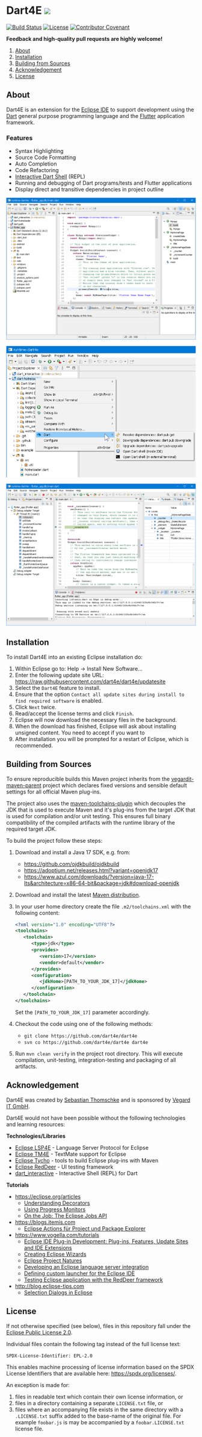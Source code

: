 # Dart4E <a href="https://github.com/dart4e/dart4e/" title="GitHub Repo"><img height="30" src="https://raw.githubusercontent.com/simple-icons/simple-icons/develop/icons/github.svg?sanitize=true"></a>

[![Build Status](https://github.com/dart4e/dart4e/actions/workflows/build.yml/badge.svg)](https://github.com/dart4e/dart4e/actions/workflows/build.yml)
[![License](https://img.shields.io/github/license/dart4e/dart4e.svg?color=blue)](LICENSE.txt)
[![Contributor Covenant](https://img.shields.io/badge/Contributor%20Covenant-v2.0%20adopted-ff69b4.svg)](CODE_OF_CONDUCT.md)


**Feedback and high-quality pull requests are  highly welcome!**

1. [About](#about)
1. [Installation](#installation)
1. [Building from Sources](#building)
1. [Acknowledgement](#acknowledgement)
1. [License](#license)


## <a name="about"></a>About

Dart4E is an extension for the [Eclipse IDE](https://eclipse.org) to support development using the [Dart](https://dart.dev) general purpose
programming language and the [Flutter](https://flutter.dev/) application framework.

### Features
- Syntax Highlighting
- Source Code Formatting
- Auto Completion
- Code Refactoring
- [Interactive Dart Shell](https://github.com/fzyzcjy/dart_interactive) (REPL)
- Running and debugging of Dart programs/tests and Flutter applications
- Display direct and transitive dependencies in project outline

![](src/site/images/screenshot_editor.png)

![](src/site/images/screenshot_dartmenu.png)

![](src/site/images/screenshot_debugger.png)


## <a name="installation"></a>Installation

To install Dart4E into an existing Eclipse installation do:
1. Within Eclipse go to: Help -> Install New Software...
1. Enter the following update site URL: https://raw.githubusercontent.com/dart4e/dart4e/updatesite
1. Select the `Dart4E` feature to install.
1. Ensure that the option `Contact all update sites during install to find required software` is enabled.
1. Click `Next` twice.
1. Read/accept the license terms and click `Finish`.
1. Eclipse will now download the necessary files in the background.
1. When the download has finished, Eclipse will ask about installing unsigned content. You need to accept if you want to
1. After installation you will be prompted for a restart of Eclipse, which is recommended.


## <a id="building"></a>Building from Sources

To ensure reproducible builds this Maven project inherits from the [vegardit-maven-parent](https://github.com/vegardit/vegardit-maven-parent)
project which declares fixed versions and sensible default settings for all official Maven plug-ins.

The project also uses the [maven-toolchains-plugin](http://maven.apache.org/plugins/maven-toolchains-plugin/) which decouples the JDK that is
used to execute Maven and it's plug-ins from the target JDK that is used for compilation and/or unit testing. This ensures full binary
compatibility of the compiled artifacts with the runtime library of the required target JDK.

To build the project follow these steps:

1. Download and install a Java 17 SDK, e.g. from:
   - https://github.com/ojdkbuild/ojdkbuild
   - https://adoptium.net/releases.html?variant=openjdk17
   - https://www.azul.com/downloads/?version=java-17-lts&architecture=x86-64-bit&package=jdk#download-openjdk

1. Download and install the latest [Maven distribution](https://maven.apache.org/download.cgi).

1. In your user home directory create the file `.m2/toolchains.xml` with the following content:

   ```xml
   <?xml version="1.0" encoding="UTF8"?>
   <toolchains>
      <toolchain>
         <type>jdk</type>
         <provides>
            <version>17</version>
            <vendor>default</vendor>
         </provides>
         <configuration>
            <jdkHome>[PATH_TO_YOUR_JDK_17]</jdkHome>
         </configuration>
      </toolchain>
   </toolchains>
   ```

   Set the `[PATH_TO_YOUR_JDK_17]` parameter accordingly.

1. Checkout the code using one of the following methods:

    - `git clone https://github.com/dart4e/dart4e`
    - `svn co https://github.com/dart4e/dart4e dart4e`

1. Run `mvn clean verify` in the project root directory. This will execute compilation, unit-testing, integration-testing and
   packaging of all artifacts.


## <a name="acknowledgement"></a>Acknowledgement

Dart4E was created by [Sebastian Thomschke](https://github.com/sebthom) and is sponsored by [Vegard IT GmbH](https://www.vegardit.com).

Dart4E would not have been possible without the following technologies and learning resources:

**Technologies/Libraries**
- [Eclipse LSP4E](https://projects.eclipse.org/projects/technology.lsp4e) - Language Server Protocol for Eclipse
- [Eclipse TM4E](https://projects.eclipse.org/projects/technology.tm4e) - TextMate support for Eclipse
- [Eclipse Tycho](https://projects.eclipse.org/projects/technology.tycho) - tools to build Eclipse plug-ins with Maven
- [Eclipse RedDeer](https://projects.eclipse.org/projects/technology.reddeer) - UI testing framework
- [dart_interactive](https://github.com/fzyzcjy/dart_interactive) - Interactive Shell (REPL) for Dart

**Tutorials**
- https://eclipse.org/articles
    - [Understanding Decorators](https://www.eclipse.org/articles/Article-Decorators/decorators.html)
    - [Using Progress Monitors](http://www.eclipse.org/articles/Article-Progress-Monitors/article.html)
    - [On the Job: The Eclipse Jobs API](http://www.eclipse.org/articles/Article-Concurrency/jobs-api.html)
- https://blogs.itemis.com
    - [Eclipse Actions für Project und Package Explorer](https://blogs.itemis.com/auf-einen-blick-eclipse-actions-f%C3%BCr-project-und-package-explorer)
- https://www.vogella.com/tutorials
    - [Eclipse IDE Plug-in Development: Plug-ins, Features, Update Sites and IDE Extensions](https://www.vogella.com/tutorials/EclipsePlugin/article.html)
    - [Creating Eclipse Wizards](https://www.vogella.com/tutorials/EclipseWizards/article.html)
    - [Eclipse Project Natures](https://www.vogella.com/tutorials/EclipseProjectNatures/article.html)
    - [Developing an Eclipse language server integration](https://www.vogella.com/tutorials/EclipseLanguageServer/article.html)
    - [Defining custom launcher for the Eclipse IDE](https://www.vogella.com/tutorials/EclipseLauncherFramework/article.html)
    - [Testing Eclipse application with the RedDeer framework](https://www.vogella.com/tutorials/EclipseRedDeer/article.html)
- http://blog.eclipse-tips.com
    - [Selection Dialogs in Eclipse](http://blog.eclipse-tips.com/2008/07/selection-dialogs-in-eclipse.html)


## <a name="license"></a>License

If not otherwise specified (see below), files in this repository fall under the [Eclipse Public License 2.0](LICENSE.txt).

Individual files contain the following tag instead of the full license text:
```
SPDX-License-Identifier: EPL-2.0
```

This enables machine processing of license information based on the SPDX License Identifiers that are available here: https://spdx.org/licenses/.

An exception is made for:
1. files in readable text which contain their own license information, or
2. files in a directory containing a separate `LICENSE.txt` file, or
3. files where an accompanying file exists in the same directory with a `.LICENSE.txt` suffix added to the base-name of the original file.
   For example `foobar.js` is may be accompanied by a `foobar.LICENSE.txt` license file.
